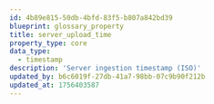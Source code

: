 ```yaml
---
id: 4b89e815-50db-4bfd-83f5-b807a842bd39
blueprint: glossary_property
title: server_upload_time
property_type: core
data_type:
  - timestamp
description: 'Server ingestion timestamp (ISO)'
updated_by: b6c6019f-27db-41a7-98bb-07c9b90f212b
updated_at: 1756403587
---
```

